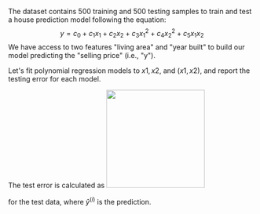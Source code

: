 The dataset contains 500 training and 500 testing samples to train and test a house prediction model following the equation: $$y = c_0 + c_1 x_{1} + c_2 x_{2} + c_3 x_{1}^2 + c_4 x_{2}^2 + c_5 x_{1} x_{2} $$
We have access to two features "living area" and "year built" to build our model predicting the "selling price" (i.e., "y").

Let's fit polynomial regression models to $x1, x2$, and $(x1, x2)$, and report the testing error for each model.

The test error is calculated as <img width=200 src="https://github.com/Aparnak12/ML-Fundamentals/assets/51270673/680bac85-ec1b-46f6-ad4b-e63a6c384bd3)https://github.com/Aparnak12/ML-Fundamentals/assets/51270673/680bac85-ec1b-46f6-ad4b-e63a6c384bd3"> 

for the test data, where $\hat{y}^{(i)}$ is the prediction.

